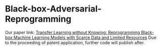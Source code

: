 # Black-box-Adversarial-Reprogramming
Our paper link: [Transfer Learning without Knowing: Reprogramming Black-box Machine Learning Models with Scarce Data and Limited Resources](https://arxiv.org/abs/2007.08714)
Due to the proceeding of patent application, further code will publish after.
